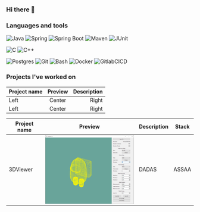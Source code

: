### Hi there 👋

<!--
**morf1337/morf1337** is a ✨ _special_ ✨ repository because its `README.md` (this file) appears on your GitHub profile.

Here are some ideas to get you started:

- 🔭 I’m currently working on ...
- 🌱 I’m currently learning ...
- 👯 I’m looking to collaborate on ...
- 🤔 I’m looking for help with ...
- 💬 Ask me about ...
- 📫 How to reach me: ...
- 😄 Pronouns: ...
- ⚡ Fun fact: ...
-->
### Languages and tools
![Java](https://img.shields.io/badge/java-%23ED8B00.svg?style=for-the-badge&logo=openjdk&logoColor=white)
![Spring](https://img.shields.io/badge/-Spring-1E7775?style=for-the-badge&logo=Spring)
![Spring Boot](https://img.shields.io/badge/-Spring_boot-1E7775?style=for-the-badge&logo=SpringBoot)
![Maven](https://img.shields.io/badge/-Maven-1E7775?style=for-the-badge&logo=apache&logoColor=6296CC)
![JUnit](https://img.shields.io/badge/-JUnit5-1E7775?style=for-the-badge&logo=JUnit5&logoColor=F88C00)


![C](https://img.shields.io/badge/-C-1E7775?style=for-the-badge&logo=C&logoColor=6296CC)
![C++](https://img.shields.io/badge/-C++-1E7775?style=for-the-badge&logo=C%2b%2b&logoColor=6296CC)


![Postgres](https://img.shields.io/badge/-PostgreSQL-1E7775?style=for-the-badge&logo=PostgreSQL&logoColor=6296CC)
![Git](https://img.shields.io/badge/-GIT-1E7775?style=for-the-badge&logo=GIT&logoColor=F88C00)
![Bash](https://img.shields.io/badge/-Bash-1E7775?style=for-the-badge&logo=Bash&logoColor=6296CC)
![Docker](https://img.shields.io/badge/-Docker-1E7775?style=for-the-badge&logo=Docker&logoColor=6296CC)
![GitlabCICD](https://img.shields.io/badge/-GitlabCICD-1E7775?style=for-the-badge&logo=GitlabCICD&logoColor=6296CC)

### Projects I've worked on  

| Project name | Preview | Description | 
| :--- | :---:| ---: |
| Left | Center | Right |
| Left | Center | Right |

| Project name | Preview | Description | Stack |  
|-|-|-|-|
| 3DViewer | <img alt="Telegram" width="300px"  align="center" src="https://github.com/morf1337/morf1337/blob/main/resources/3DViewer.png"> | DADAS | ASSAA |
